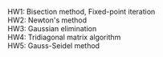 HW1: Bisection method, Fixed-point iteration  
HW2: Newton's method  
HW3: Gaussian elimination  
HW4: Tridiagonal matrix algorithm  
HW5: Gauss-Seidel method  